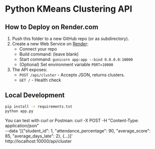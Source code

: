 # Python KMeans Clustering API

## How to Deploy on Render.com

1. Push this folder to a new GitHub repo (or as subdirectory).
2. Create a new Web Service on [Render](https://render.com/):
   - Connect your repo
   - Build command: (leave blank)
   - Start command: `gunicorn app:app --bind 0.0.0.0:10000`
   - (Optional) Set environment variable `PORT=10000`
3. The API exposes:
   - `POST /api/cluster` - Accepts JSON, returns clusters.
   - `GET /` - Health check

## Local Development
```bash
pip install -r requirements.txt
python app.py
```

You can test with curl or Postman:
curl -X POST -H "Content-Type: application/json" \
--data '[{"student_id": 1, "attendance_percentage": 90, "average_score": 85, "average_days_late": 2}, {...}]' \
http://localhost:10000/api/cluster
